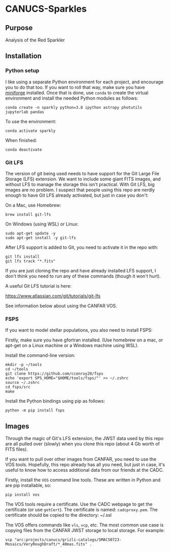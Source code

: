 # CANUCS-Sparkles


## Purpose

Analysis of the Red Sparkler

## Installation

### Python setup

I like using a separate Python environment for each project, and encourage you to do that too. If you want to roll that way, make sure you have [miniforge](https://github.com/conda-forge/miniforge) installed. Once that is done, use `conda` to create the virtual environment and install the needed Python modules as follows:

```
conda create -n sparkly python=3.8 ipython astropy photutils jupyterlab pandas
```

To use the environment:

```
conda activate sparkly
```

When finished:

```
conda deactivate
```

### Git LFS

The version of git being used needs to have support for the Git Large File Storage (LFS) extension. We want to include some giant FITS images, and without LFS to manage the storage this isn't practical. With Git LFS, big images are no problem. I suspect that people using this repo are nerdly enough to have Git LFS already activated, but just in case you don't:

On a Mac, use Homebrew: 

```
brew install git-lfs
``` 

On Windows (using WSL) or Linux:

```
sudo apt-get update -y
sudo apt-get install -y git-lfs
```

After LFS support is added to Git, you need to activate it in the repo with:

```
git lfs install
git lfs track "*.fits"
```

If you are just cloning the repo and have already installed LFS support, I don't think you need to run any of these commands (though it won't hurt).

A useful Git LFS tutorial is here:

https://www.atlassian.com/git/tutorials/git-lfs


See information below about using the CANFAR VOS.

### FSPS

If you want to model stellar populations, you also need to install FSPS:

Firstly, make sure you have gfortran installed. (Use homebrew on a mac, or apt-get on a Linux machine
or a Windows machine using WSL).

Install the command-line version:

```
mkdir -p ~/tools
cd ~/tools
git clone https://github.com/cconroy20/fsps
echo 'export SPS_HOME="$HOME/tools/fsps/"' >> ~/.zshrc
source ~/.zshrc
cd fsps/src
make
```

Install the Python bindings using pip as follows:

```
python -m pip install fsps
```


## Images

Through the magic of Git's LFS extension, the JWST data used by this repo are all pulled over (slowly) when you clone this repo (about 4 Gb worth of FITS files).

If you want to pull over other images from CANFAR, you need to use the VOS tools. Hopefully, this repo already has all you need, but just in case, it's useful to know how to access additional data from our friends at the CADC.

Firstly, install the `VOS` command line tools. These are written in Python and are pip installable, so:

```
pip install vos
```

The VOS tools require a certificate. Use the CADC webpage to get the certificate (or use `getCert`). The certificate is named: `cadcproxy.pem`. The certificate should be copied to the directory: ~/.ssl  

The VOS offers commands like `vls`, `vcp`, etc. The most common use case is copying files from the CANFAR JWST storage to local storage. For example:

```
vcp "arc:projects/canucs/grizli-catalogs/SMACS0723-Mosaics/VeryRoughDraft/*_40mas.fits" .
```